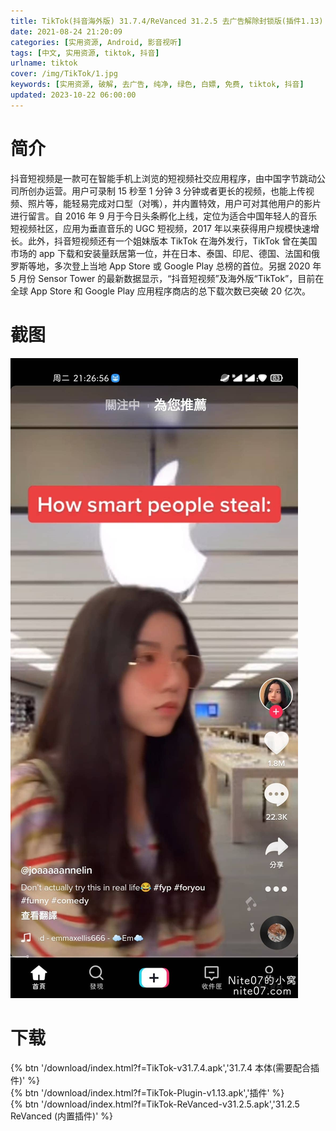 ```yaml
---
title: TikTok(抖音海外版) 31.7.4/ReVanced 31.2.5 去广告解除封锁版(插件1.13)
date: 2021-08-24 21:20:09
categories: [实用资源, Android, 影音视听]
tags: [中文, 实用资源, tiktok, 抖音]
urlname: tiktok
cover: /img/TikTok/1.jpg
keywords: [实用资源, 破解, 去广告, 纯净, 绿色, 白嫖, 免费, tiktok, 抖音]
updated: 2023-10-22 06:00:00
---
```


# 简介

抖音短视频是一款可在智能手机上浏览的短视频社交应用程序，由中国字节跳动公司所创办运营。用户可录制 15 秒至 1 分钟 3 分钟或者更长的视频，也能上传视频、照片等，能轻易完成对口型（对嘴），并内置特效，用户可对其他用户的影片进行留言。自 2016 年 9 月于今日头条孵化上线，定位为适合中国年轻人的音乐短视频社区，应用为垂直音乐的 UGC 短视频，2017 年以来获得用户规模快速增长。此外，抖音短视频还有一个姐妹版本 TikTok 在海外发行，TikTok 曾在美国市场的 app 下载和安装量跃居第一位，并在日本、泰国、印尼、德国、法国和俄罗斯等地，多次登上当地 App Store 或 Google Play 总榜的首位。另据 2020 年 5 月份 Sensor Tower 的最新数据显示，“抖音短视频”及海外版“TikTok”，目前在全球 App Store 和 Google Play 应用程序商店的总下载次数已突破 20 亿次。

# 截图

![](/img/TikTok/2.jpg)

# 下载

{% btn '/download/index.html?f=TikTok-v31.7.4.apk','31.7.4 本体(需要配合插件)' %}
<br>
{% btn '/download/index.html?f=TikTok-Plugin-v1.13.apk','插件' %}
<br>
{% btn '/download/index.html?f=TikTok-ReVanced-v31.2.5.apk','31.2.5 ReVanced (内置插件)' %}
